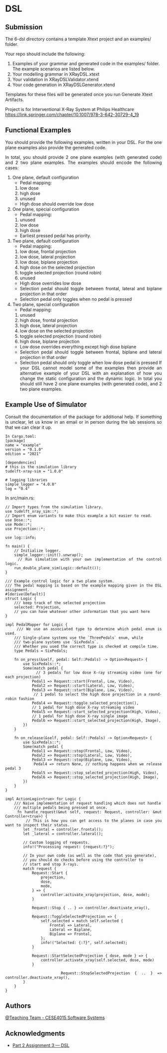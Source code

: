 # DSL

## Submission
The 6-dsl directory contains a template Xtext project and an examples/ folder.

Your repo should include the following:

1. Examples of your grammar and generated code in the examples/ folder. The example scenarios are listed below.
2. Your modelling grammar in XRayDSL.xtext
3. Your validation in XRayDSLValidator.xtend
4. Your code generation in XRayDSLGenerator.xtend

Templates for these files will be generated once you run Generate Xtext Artifacts.

Project is for Interventional X-Ray System at Philips Healthcare
https://link.springer.com/chapter/10.1007/978-3-642-30729-4_19

## Functional Examples
<div style='text-align: justify;'>
You should provide the following examples, written in your DSL. For the one plane examples also provide the generated 
code.

In total, you should provide 2 one plane examples (with generated code) and 2 two plane examples. The examples should 
encode the following cases:

1. One plane, default configuration
   - Pedal mapping:
   1. low dose
   2. high dose
   3. unused
   - High dose should override low dose
2. One plane, special configuration
   - Pedal mapping:
   1. unused
   2. low dose
   3. high dose
   - Earliest pressed pedal has priority.
3. Two plane, default configuration 
   - Pedal mapping:
   1. low dose, frontal projection
   2. low dose, lateral projection
   3. low dose, biplane projection
   4. high dose on the selected projection
   5. toggle selected projection (round robin)
   6. unused
   - High dose overrides low dose
   - Selection pedal should toggle between frontal, lateral and biplane projection in that order
   - Selection pedal only toggles when no pedal is pressed
4. Two plane, special configuration
   - Pedal mapping:
   1. unused
   2. high dose, frontal projection
   3. high dose, lateral projection
   4. low dose on the selected projection
   5. toggle selected projection (round robin)
   6. high dose, biplane projection
   - Low dose overrides everything except high dose biplane
   - Selection pedal should toggle between frontal, biplane and lateral projection in that order
   - Selection pedal should only toggle when low dose pedal is pressed
If your DSL cannot model some of the examples then provide an alternative example of your DSL with an explanation of 
how you change the static configuration and the dynamic logic. In total you should still have 2 one plane examples 
(with generated code), and 2 two plane examples.

## Example Use of Simulator
Consult the documentation of the package for additional help. If something is unclear, let us know in an email or in 
person during the lab sessions so that we can clear it up.

    In Cargo.toml:
    [package]
    name = "example"
    version = "0.1.0"
    edition = "2021"
    
    [dependencies]
    # this is the simulation library
    tudelft-xray-sim = "1.0.0"
    
    # logging libraries
    simple_logger = "4.0.0"
    log = "0.4"

In src/main.rs:

    // Import types from the simulation library.
    use tudelft_xray_sim::*;
    // Import enum variants to make this example a bit easier to read.
    use Dose::*;
    use Mode::*;
    use Projection::*;
    
    use log::info;

    fn main() {
        // Initialize logger.
        simple_logger::init().unwrap();
        // Run simulation with your own implementation of the control logic.
        run_double_plane_sim(Logic::default());
    }
    
    /// Example control logic for a two plane system.
    /// The pedal mapping is based on the example mapping given in the DSL assignment.
    #[derive(Default)]
    struct Logic {
        /// keep track of the selected projection
        selected: Projection,
        // you can have whatever other information that you want here
    }
    
    impl PedalMapper for Logic {
        /// We use an associated type to determine which pedal enum is used.
        /// Single-plane systems use the `ThreePedals` enum, while
        /// two-plane systems use `SixPedals`.
        /// Whether you used the correct type is checked at compile time.
        type Pedals = SixPedals;

        fn on_press(&self, pedal: Self::Pedals) -> Option<Request> {
            use SixPedals::*;
            Some(match pedal {
                // 3 pedals for low dose X-ray streaming video (one for each projection)
                Pedal1 => Request::start(Frontal, Low, Video),
                Pedal2 => Request::start(Lateral, Low, Video),
                Pedal3 => Request::start(Biplane, Low, Video),
                // 1 pedal to select the high dose projection in a round-robin fashion
                Pedal4 => Request::toggle_selected_projection(),
                // 1 pedal for high dose X-ray streaming video
                Pedal5 => Request::start_selected_projection(High, Video),
                // 1 pedal for high dose X-ray single image
                Pedal6 => Request::start_selected_projection(High, Image),
            })
        }
    
        fn on_release(&self, pedal: Self::Pedals) -> Option<Request> {
            use SixPedals::*;
            Some(match pedal {
                Pedal1 => Request::stop(Frontal, Low, Video),
                Pedal2 => Request::stop(Lateral, Low, Video),
                Pedal3 => Request::stop(Biplane, Low, Video),
                Pedal4 => return None, // nothing happens when we release pedal 3
                Pedal5 => Request::stop_selected_projection(High, Video),
                Pedal6 => Request::stop_selected_projection(High, Image),
            })
        }
    }

    impl ActionLogic<true> for Logic {
        /// Naive implementation of request handling which does not handle
        /// multiple pedals being pressed at once.
        fn handle_request(&mut self, request: Request, controller: &mut Controller<true>) {
            // This is how you can get access to the planes in case you want to inspect their status.
            let _frontal = controller.frontal();
            let _lateral = controller.lateral();
    
            // Custom logging of requests.
            info!("Processing request: {request:?}");
    
            // In your own code (as well as the code that you generate),
            // you should do checks before using the controller to
            // start and stop X-rays.
            match request {
                Request::Start {
                    projection,
                    dose,
                    mode,
                } => {
                    controller.activate_xray(projection, dose, mode);
                }
    
                Request::Stop { .. } => controller.deactivate_xray(),
    
                Request::ToggleSelectedProjection => {
                    self.selected = match self.selected {
                        Frontal => Lateral,
                        Lateral => Biplane,
                        Biplane => Frontal,
                    };
                    info!("Selected: {:?}", self.selected);
                }
    
                Request::StartSelectedProjection { dose, mode } => {
                    controller.activate_xray(self.selected, dose, mode)
                }
    
                Request::StopSelectedProjection { .. } => controller.deactivate_xray(),
            }
        }
    }

## Authors
[@Teaching Team - CESE4015 Software Systems]()

## Acknowledgments
* [Part 2 Assignment 3 — DSL](https://cese.pages.ewi.tudelft.nl/software-systems/part-2/assignments/dsl.html)
</div>